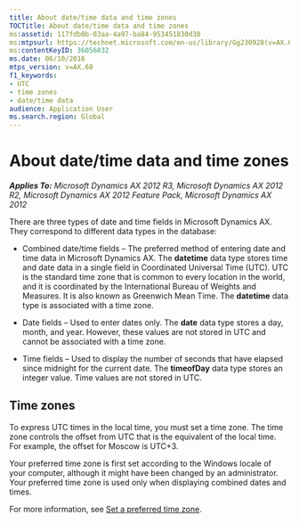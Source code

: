 ```yaml
---
title: About date/time data and time zones
TOCTitle: About date/time data and time zones
ms:assetid: 117fdb0b-03aa-4a97-ba84-953451830d38
ms:mtpsurl: https://technet.microsoft.com/en-us/library/Gg230928(v=AX.60)
ms:contentKeyID: 36056032
ms.date: 06/10/2016
mtps_version: v=AX.60
f1_keywords:
- UTC
- time zones
- date/time data
audience: Application User
ms.search.region: Global
---
```


# About date/time data and time zones 


_**Applies To:** Microsoft Dynamics AX 2012 R3, Microsoft Dynamics AX 2012 R2, Microsoft Dynamics AX 2012 Feature Pack, Microsoft Dynamics AX 2012_

There are three types of date and time fields in Microsoft Dynamics AX. They correspond to different data types in the database:

  - Combined date/time fields – The preferred method of entering date and time data in Microsoft Dynamics AX. The **datetime** data type stores time and date data in a single field in Coordinated Universal Time (UTC). UTC is the standard time zone that is common to every location in the world, and it is coordinated by the International Bureau of Weights and Measures. It is also known as Greenwich Mean Time. The **datetime** data type is associated with a time zone.

  - Date fields – Used to enter dates only. The **date** data type stores a day, month, and year. However, these values are not stored in UTC and cannot be associated with a time zone.

  - Time fields – Used to display the number of seconds that have elapsed since midnight for the current date. The **timeofDay** data type stores an integer value. Time values are not stored in UTC.

## Time zones

To express UTC times in the local time, you must set a time zone. The time zone controls the offset from UTC that is the equivalent of the local time. For example, the offset for Moscow is UTC+3.

Your preferred time zone is first set according to the Windows locale of your computer, although it might have been changed by an administrator. Your preferred time zone is used only when displaying combined dates and times.

For more information, see [Set a preferred time zone](set-a-preferred-time-zone.md).

  


